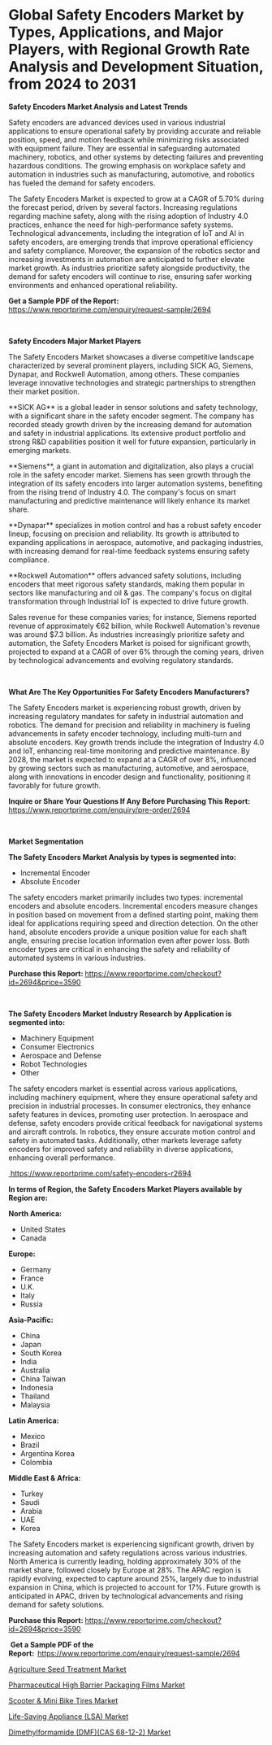 <p><h1>Global Safety Encoders Market by Types, Applications, and Major Players, with Regional Growth Rate Analysis and Development Situation, from 2024 to 2031</h1></p><p><strong>Safety Encoders Market Analysis and Latest Trends</strong></p>
<p><p>Safety encoders are advanced devices used in various industrial applications to ensure operational safety by providing accurate and reliable position, speed, and motion feedback while minimizing risks associated with equipment failure. They are essential in safeguarding automated machinery, robotics, and other systems by detecting failures and preventing hazardous conditions. The growing emphasis on workplace safety and automation in industries such as manufacturing, automotive, and robotics has fueled the demand for safety encoders.</p><p>The Safety Encoders Market is expected to grow at a CAGR of 5.70% during the forecast period, driven by several factors. Increasing regulations regarding machine safety, along with the rising adoption of Industry 4.0 practices, enhance the need for high-performance safety systems. Technological advancements, including the integration of IoT and AI in safety encoders, are emerging trends that improve operational efficiency and safety compliance. Moreover, the expansion of the robotics sector and increasing investments in automation are anticipated to further elevate market growth. As industries prioritize safety alongside productivity, the demand for safety encoders will continue to rise, ensuring safer working environments and enhanced operational reliability.</p></p>
<p><strong>Get a Sample PDF of the Report:&nbsp;</strong> <a href="https://www.reportprime.com/enquiry/request-sample/2694?utm_campaign=1386&utm_medium=2&utm_source=Github&utm_content=ia&utm_term=10102024&utm_id=safety-encoders">https://www.reportprime.com/enquiry/request-sample/2694</a></p>
<p>&nbsp;</p>
<p><strong>Safety Encoders Major Market Players</strong></p>
<p><p>The Safety Encoders Market showcases a diverse competitive landscape characterized by several prominent players, including SICK AG, Siemens, Dynapar, and Rockwell Automation, among others. These companies leverage innovative technologies and strategic partnerships to strengthen their market position.</p><p>**SICK AG** is a global leader in sensor solutions and safety technology, with a significant share in the safety encoder segment. The company has recorded steady growth driven by the increasing demand for automation and safety in industrial applications. Its extensive product portfolio and strong R&D capabilities position it well for future expansion, particularly in emerging markets.</p><p>**Siemens**, a giant in automation and digitalization, also plays a crucial role in the safety encoder market. Siemens has seen growth through the integration of its safety encoders into larger automation systems, benefiting from the rising trend of Industry 4.0. The company's focus on smart manufacturing and predictive maintenance will likely enhance its market share.</p><p>**Dynapar** specializes in motion control and has a robust safety encoder lineup, focusing on precision and reliability. Its growth is attributed to expanding applications in aerospace, automotive, and packaging industries, with increasing demand for real-time feedback systems ensuring safety compliance.</p><p>**Rockwell Automation** offers advanced safety solutions, including encoders that meet rigorous safety standards, making them popular in sectors like manufacturing and oil & gas. The company's focus on digital transformation through Industrial IoT is expected to drive future growth.</p><p>Sales revenue for these companies varies; for instance, Siemens reported revenue of approximately €62 billion, while Rockwell Automation's revenue was around $7.3 billion. As industries increasingly prioritize safety and automation, the Safety Encoders Market is poised for significant growth, projected to expand at a CAGR of over 6% through the coming years, driven by technological advancements and evolving regulatory standards.</p></p>
<p>&nbsp;</p>
<p><strong>What Are The Key Opportunities For Safety Encoders Manufacturers?</strong></p>
<p><p>The Safety Encoders market is experiencing robust growth, driven by increasing regulatory mandates for safety in industrial automation and robotics. The demand for precision and reliability in machinery is fueling advancements in safety encoder technology, including multi-turn and absolute encoders. Key growth trends include the integration of Industry 4.0 and IoT, enhancing real-time monitoring and predictive maintenance. By 2028, the market is expected to expand at a CAGR of over 8%, influenced by growing sectors such as manufacturing, automotive, and aerospace, along with innovations in encoder design and functionality, positioning it favorably for future growth.</p></p>
<p><strong>Inquire or Share Your Questions If Any Before Purchasing This Report:</strong> <a href="https://www.reportprime.com/enquiry/pre-order/2694?utm_campaign=1386&utm_medium=2&utm_source=Github&utm_content=ia&utm_term=10102024&utm_id=safety-encoders">https://www.reportprime.com/enquiry/pre-order/2694</a></p>
<p>&nbsp;</p>
<p><strong>Market Segmentation</strong></p>
<p><strong>The Safety Encoders Market Analysis by types is segmented into:</strong></p>
<p><ul><li>Incremental Encoder</li><li>Absolute Encoder</li></ul></p>
<p><p>The safety encoders market primarily includes two types: incremental encoders and absolute encoders. Incremental encoders measure changes in position based on movement from a defined starting point, making them ideal for applications requiring speed and direction detection. On the other hand, absolute encoders provide a unique position value for each shaft angle, ensuring precise location information even after power loss. Both encoder types are critical in enhancing the safety and reliability of automated systems in various industries.</p></p>
<p><strong>Purchase this Report:&nbsp;</strong><a href="https://www.reportprime.com/checkout?id=2694&price=3590&utm_campaign=1386&utm_medium=2&utm_source=Github&utm_content=ia&utm_term=10102024&utm_id=safety-encoders">https://www.reportprime.com/checkout?id=2694&price=3590</a></p>
<p>&nbsp;</p>
<p><strong>The Safety Encoders Market Industry Research by Application is segmented into:</strong></p>
<p><ul><li>Machinery Equipment</li><li>Consumer Electronics</li><li>Aerospace and Defense</li><li>Robot Technologies</li><li>Other</li></ul></p>
<p><p>The safety encoders market is essential across various applications, including machinery equipment, where they ensure operational safety and precision in industrial processes. In consumer electronics, they enhance safety features in devices, promoting user protection. In aerospace and defense, safety encoders provide critical feedback for navigational systems and aircraft controls. In robotics, they ensure accurate motion control and safety in automated tasks. Additionally, other markets leverage safety encoders for improved safety and reliability in diverse applications, enhancing overall performance.</p></p>
<p><a href="https://www.reportprime.com/safety-encoders-r2694?utm_campaign=1386&utm_medium=2&utm_source=Github&utm_content=ia&utm_term=10102024&utm_id=safety-encoders">&nbsp;https://www.reportprime.com/safety-encoders-r2694</a></p>
<p><strong>In terms of Region, the Safety Encoders Market Players available by Region are:</strong></p>
<p>
    <p> <strong> North America: </strong>
        <ul>
            <li>United States</li>
            <li>Canada</li>
        </ul>
        </p> 
    <p> <strong> Europe: </strong>
        <ul>
            <li>Germany</li>
            <li>France</li>
            <li>U.K.</li>
            <li>Italy</li>
            <li>Russia</li>
        </ul>
        </p> 
    <p> <strong> Asia-Pacific: </strong>
        <ul>
            <li>China</li>
            <li>Japan</li>
            <li>South Korea</li>
            <li>India</li>
            <li>Australia</li>
            <li>China Taiwan</li>
            <li>Indonesia</li>
            <li>Thailand</li>
            <li>Malaysia</li>
        </ul>
        </p> 
    <p> <strong> Latin America: </strong>
        <ul>
            <li>Mexico</li>
            <li>Brazil</li>
            <li>Argentina Korea</li>
            <li>Colombia</li>
        </ul>
        </p> 
    <p> <strong> Middle East & Africa: </strong>
        <ul>
            <li>Turkey</li>
            <li>Saudi</li>
            <li>Arabia</li>
            <li>UAE</li>
            <li>Korea</li>
        </ul>
    </p>
    </p>
<p><p>The Safety Encoders market is experiencing significant growth, driven by increasing automation and safety regulations across various industries. North America is currently leading, holding approximately 30% of the market share, followed closely by Europe at 28%. The APAC region is rapidly evolving, expected to capture around 25%, largely due to industrial expansion in China, which is projected to account for 17%. Future growth is anticipated in APAC, driven by technological advancements and rising demand for safety solutions.</p></p>
<p><strong>Purchase this Report: </strong><a href="https://www.reportprime.com/checkout?id=2694&price=3590&utm_campaign=1386&utm_medium=2&utm_source=Github&utm_content=ia&utm_term=10102024&utm_id=safety-encoders">https://www.reportprime.com/checkout?id=2694&price=3590</a></p>
<p>&nbsp;<strong>Get a Sample PDF of the Report:&nbsp;&nbsp;</strong><a href="https://www.reportprime.com/enquiry/request-sample/2694?utm_campaign=1386&utm_medium=2&utm_source=Github&utm_content=ia&utm_term=10102024&utm_id=safety-encoders">https://www.reportprime.com/enquiry/request-sample/2694</a></p>
<p><strong></strong></p>
<p><p><a href="https://www.linkedin.com/pulse/market-leaders-laggards-global-agriculture-seed-treatment-h7mre?utm_campaign=1386&utm_medium=2&utm_source=Github&utm_content=ia&utm_term=10102024&utm_id=safety-encoders">Agriculture Seed Treatment Market</a></p><p><a href="https://www.linkedin.com/pulse/pharmaceutical-high-barrier-packaging-films-market-outlook-share-btsee?utm_campaign=1386&utm_medium=2&utm_source=Github&utm_content=ia&utm_term=10102024&utm_id=safety-encoders">Pharmaceutical High Barrier Packaging Films Market</a></p><p><a href="https://www.linkedin.com/pulse/global-scooter-mini-bike-tires-industry-research-report-6fw2e?utm_campaign=1386&utm_medium=2&utm_source=Github&utm_content=ia&utm_term=10102024&utm_id=safety-encoders">Scooter & Mini Bike Tires Market</a></p><p><a href="https://www.linkedin.com/pulse/life-saving-appliance-lsa-market-report-product-type-edr8e?utm_campaign=1386&utm_medium=2&utm_source=Github&utm_content=ia&utm_term=10102024&utm_id=safety-encoders">Life-Saving Appliance (LSA) Market</a></p><p><a href="https://www.linkedin.com/pulse/influencing-factors-dimethylformamide-dmfcas-68-12-2-market-insights-ehx7f?utm_campaign=1386&utm_medium=2&utm_source=Github&utm_content=ia&utm_term=10102024&utm_id=safety-encoders">Dimethylformamide (DMF)(CAS 68-12-2) Market</a></p></p>